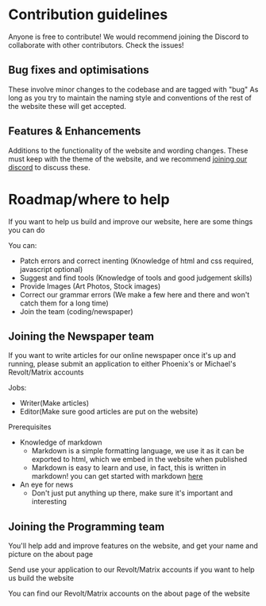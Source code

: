 # Contribution guidelines
Anyone is free to contribute! We would recommend joining the Discord to collaborate with other contributors. Check the issues!

## Bug fixes and optimisations
These involve minor changes to the codebase and are tagged with "bug"
As long as you try to maintain the naming style and conventions of the rest of the website these will get accepted.

## Features & Enhancements
Additions to the functionality of the website and wording changes. These must keep with the theme of the website, and we recommend [joining our discord](https://docs.google.com/forms/d/e/1FAIpQLSc-U5Mp3PD_iYifAFs4Oo7MsYrkbx3tLf1TEGgQL3LoISGv_Q/viewform?usp=sf_link) to discuss these.

# Roadmap/where to help

If you want to help us build and improve our website, here are some things you can do

You can:
- Patch errors and correct inenting (Knowledge of html and css required, javascript optional)
- Suggest and find tools (Knowledge of tools and good judgement skills)
- Provide Images (Art Photos, Stock images)
- Correct our grammar errors (We make a few here and there and won't catch them for a long time)
- Join the team (coding/newspaper)


## Joining the Newspaper team
If you want to write articles for our online newspaper once it's up and running, please submit an application to either Phoenix's or Michael's Revolt/Matrix accounts

Jobs:
- Writer(Make articles)
- Editor(Make sure good articles are put on the website)

Prerequisites
- Knowledge of markdown
  - Markdown is a simple formatting language, we use it as it can be exported to html, which we embed in the website when published
  - Markdown is easy to learn and use, in fact, this is written in markdown! you can get started with markdown [here](https://www.markdownguide.org/getting-started/)
- An eye for news
  - Don't just put anything up there, make sure it's important and interesting
 
## Joining the Programming team
You'll help add and improve features on the website, and get your name and picture on the about page

Send use your application to our Revolt/Matrix accounts if you want to help us build the website

You can find our Revolt/Matrix accounts on the about page of the website
